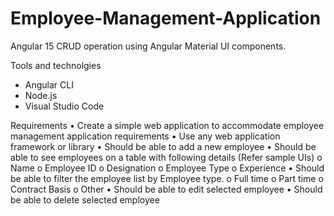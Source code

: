 # Employee-Management-Application
Angular 15 CRUD operation using Angular Material UI components.

Tools and technolgies
- Angular CLI
- Node.js
- Visual Studio Code

Requirements
• Create a simple web application to accommodate employee management application 
requirements
• Use any web application framework or library
• Should be able to add a new employee
• Should be able to see employees on a table with following details (Refer sample UIs)
  o Name
  o Employee ID
  o Designation
  o Employee Type
  o Experience
• Should be able to filter the employee list by Employee type.
  o Full time 
  o Part time 
  o Contract Basis 
  o Other
• Should be able to edit selected employee
• Should be able to delete selected employee
